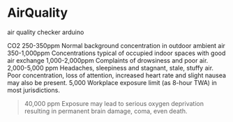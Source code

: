 # AirQuality
air quality checker arduino

CO2
250-350ppm	Normal background concentration in outdoor ambient air
350-1,000ppm	Concentrations typical of occupied indoor spaces with good air exchange
1,000-2,000ppm	Complaints of drowsiness and poor air.
2,000-5,000 ppm	Headaches, sleepiness and stagnant, stale, stuffy air. Poor concentration, loss of attention, increased heart rate and slight nausea may also be present.
5,000	Workplace exposure limit (as 8-hour TWA) in most jurisdictions.
>40,000 ppm	Exposure may lead to serious oxygen deprivation resulting in permanent brain damage, coma, even death.
